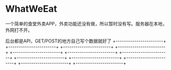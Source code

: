 # WhatWeEat
一个简单的食堂外卖APP，外卖功能还没有做，所以暂时没有写。服务器在本地，外网打不开。

后台都是API，GET/POST的地方自己写个数据就好了
+-----------------------+
+-----------------------+
+-----------------------+
+-----------------------+
+-----------------------+
+-----------------------+
+-----------------------+
+-----------------------+
+-----------------------+
+-----------------------+
+-----------------------+
+-----------------------+
